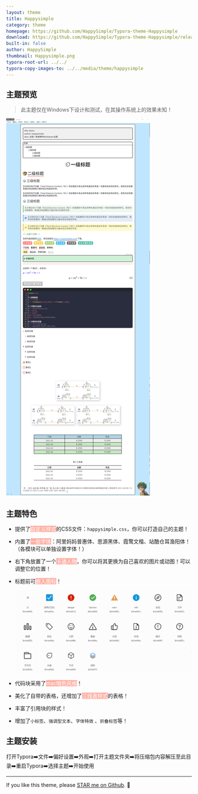 ```yaml
---
layout: theme
title: Happysimple
category: theme
homepage: https://github.com/HappySimple/Typora-theme-Happysimple
download: https://github.com/HappySimple/Typora-theme-Happysimple/releases
built-in: false
author: HappySimple
thumbnail: Happysimple.png
typora-root-url: ../../
typora-copy-images-to: ../../media/theme/happysimple
---
```




## 主题预览

> 此主题仅在Windows下设计和测试，在其操作系统上的效果未知！

![主题预览](/media/theme/happysimple/Happysimple_01.png)

## 主题特色

- 提供了<font style="color: #fff; background: #ffafa3;">自定义样式</font>的CSS文件：`happysimple.css`，你可以打造自己的主题！

- 内置了<font style="color: #fff; background: #ffafa3;">一些字体</font>：阿里妈妈普惠体、思源黑体、霞鹜文楷、站酷仓耳渔阳体！（各模块可以单独设置字体！）

- 右下角放置了一个<font style="color: #fff; background: #ffafa3;">卡通人物</font>，你可以将其更换为自己喜欢的图片或动图！可以调整它的位置！

- 标题前可<font style="color: #fff; background: #ffafa3;">嵌入图标</font>！

  ![内置图标](/media/theme/happysimple/Happysimple_02.png)

- 代码块采用了<font style="color: #fff; background: #ffafa3;">mac暗色风格</font>！

- 美化了自带的表格，还增加了<font style="color: #fff; background: #ffafa3;">三线表样式</font>的表格！

- 丰富了引用块的样式！

- 增加了`小标签`、`强调型文本`、`字体特效` 、`折叠标签`等！



## 主题安装

打开Typora➡️文件➡️偏好设置➡️外观➡️打开主题文件夹➡️将压缩包内容解压至此目录➡️重启Typora➡️选择主题➡️开始使用



---

If you like this theme, please [STAR me on Github](https://github.com/YiNNx/typora-theme-lapis). 🙌